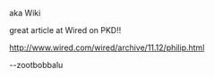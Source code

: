 aka Wiki 

great article at Wired on PKD!!

http://www.wired.com/wired/archive/11.12/philip.html

--zootbobbalu
